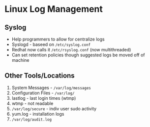 # Linux Log Management

## Syslog
- Help programmers to allow for centralize logs
- Syslogd - baseed on `/etc/syslog.conf`
- Redhat now calls it `/etc/rsyslog.conf` (now multithreaded)
- Can set retention policies though suggested logs be moved off of machine

## Other Tools/Locations
1. System Messages - `/var/log/messages`
2. Configuration Files - `/var/log/`
3. lastlog - last login times (wtmp)
4. wtmp - not readable
5. `/var/log/secure` - indiv user sudo activity
6. yum.log - installation logs
7. `/var/log/audit.log`

